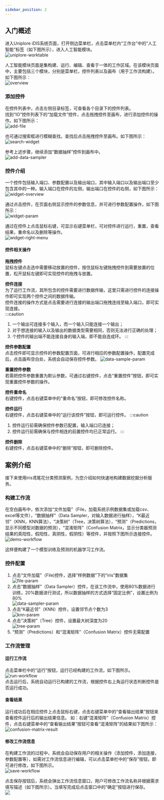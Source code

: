 ```yaml
---
sidebar_position: 2
---
```

## 入门概述
进入Uniplore iDIS系统页面，打开侧边菜单栏，点击菜单栏内“工作台”中的“人工智能”标签（如下图所示），进入人工智能模块。  
![uniplore-worktable](/img/aistudio/quick-start-tutorial/uniplore-worktable.png)

人工智能模块页面是集构建、运行、编辑、查看于一体的工作区域。在该模块页面中，主要包括三个模块，分别是菜单栏，控件列表以及画布（用于工作流构建）。如下图所示：  
![overview](/img/aistudio/quick-start-tutorial/overview.png)

### 添加控件
在控件列表中，点击左侧目录标签，可查看各个目录下的控件列表。  
找到“IO”控件列表下的“加载文件”控件，点击拖拽控件至画布，进行添加控件的操作。如下图所示：  
![add-file](/img/aistudio/quick-start-tutorial/add-file.png)

也可通过搜索框进行模糊查找，查找后点击拖拽控件至画布。如下图所示：  
![search-widget](/img/aistudio/quick-start-tutorial/search-widget.png)

参考上述步骤，继续添加“数据抽样”控件到画布中。  
![add-data-sampler](/img/aistudio/quick-start-tutorial/add-data-sampler.png)

### 控件介绍
一个控件包括输入端口、参数配置以及输出端口，其中输入端口以及输出端口至少包含其中的一种。输入端口在控件的左侧，输出端口在控件的右侧，如下图所示：  
![widget-overview](/img/aistudio/quick-start-tutorial/widget-overview.png)

通过点击控件，在页面右侧显示控件的参数信息，并可进行参数配置操作，如下图所示：  
![widget-param](/img/aistudio/quick-start-tutorial/widget-param.png)

通过在控件上点击鼠标右键，可显示右键菜单栏，可对控件进行运行，重置，查看结果，重命名以及删除等操作。  
![widget-right-menu](/img/aistudio/quick-start-tutorial/widget-right-menu.png)

#### 控件相关操作
**拖拽控件**  
鼠标左键点击选中需要移动放置的控件，按住鼠标左键拖拽控件到需要放置的位置，松开鼠标左键即可实现控件的拖拽与放置。

**控件连接**  
为了运行工作流，其所包含的控件需要进行数据传输，这里只需进行控件的连接操作即可实现两个控件之间的数据传输。  
控件连接的操作方式是点击需要进行连接的输出端口拖拽连线至输入端口，即可实现连接。  
:::caution
1. 一个输出可连接多个输入，而一个输入只能连接一个输出；
2. 对于想连接的输入以及输出的数据类型需要相同，否则无法进行正确的处理；
3. 个控件的输出端不能连接自身的输入端，即不能自连成环。
:::

**控件参数配置**  
点击控件即可显示控件的参数配置页面，可进行相应的参数配置操作，配置完成后，点击画布空白处，系统会自动保存控件参数。
![data-sample-param](/img/aistudio/quick-start-tutorial/data-sampler-param.png)

**重置控件参数**  
若需把控件参数重置为默认参数，可通过右键控件，点击“重置控件”按钮，即可实现重置控件参数的操作。

**控件重命名**  
右键控件，点击右键菜单中的“重命名”按钮，即可修改控件名称。

**控件运行**  
右键控件，点击右键菜单中的“运行该控件”按钮，即可运行控件。
:::caution
1. 控件运行前需确保控件参数已配置，输入端口已连接；
2. 控件运行前需确保与控件相连的前置控件均已正常运行。
:::

**控件删除**  
右键控件，点击右键菜单中的“删除”按钮，即可删除控件。

## 案例介绍
接下来使用iris鸢尾花分类预测案例，为您介绍如何快速地构建数据挖掘分析服务。

### 构建工作流
在空白画布中，依次添加“文件加载”（File，加载系统示例数据集或加载csv、excel等文件），“数据抽样”（Data Sampler，对输入数据进行抽样），“K最近邻”（KNN，KNN算法），“决策树”（Tree，决策树算法），“预测”（Predictions，显示不同模型对数据的预测），“混淆矩阵”（Confusion Matrix，显示分类器预测结果的真阳性，假阳性，真阴性，假阴性）等控件，并按照下图所示连接控件。
![demo-workflow](/img/aistudio/quick-start-tutorial/demo/workflow.png)

这样便构建了一个模型训练及预测的机器学习工作流。

### 控件配置
1. 点击“文件加载”（File)控件，选择“样例数据”下的“iris”数据集  
![file-param](/img/aistudio/quick-start-tutorial/demo/file-param.png)
2. 点击“数据抽样”（Data Sampler）控件，在该工作流中，使用80%数据进行训练，20%数据进行测试，所以数据抽样的方式选择“固定比例”，设置比例为80%  
![data-sampler-param](/img/aistudio/quick-start-tutorial/demo/data-sampler-param.png)
3. 点击“K最近邻”（KNN）控件，设置邻节点个数为3  
![knn-param](/img/aistudio/quick-start-tutorial/demo/knn-param.png)
4. 点击“决策树”（Tree）控件，设置最大树深度为20  
![tree-param](/img/aistudio/quick-start-tutorial/demo/tree-param.png)  
5. “预测”（Predictions）和“混淆矩阵”（Confusion Matrix）控件无需配置

### 工作流管理
#### 运行工作流
点击菜单栏中的“运行”按钮，运行已经构建的工作流，如下图所示。
![run-workflow](/img/aistudio/quick-start-tutorial/demo/run-workflow.png)  
点击运行后，系统自动运行已构建的工作流，根据控件右上角运行状态判断控件是否运行成功。

#### 查看结果
运行成功后在相应控件上点击鼠标右键，点击右键菜单中的“查看输出结果”按钮来查看控件运行后的输出结果信息。
如：右键“混淆矩阵”（Confusion Matrix）控件，点击右键菜单中的“查看输出结果”按钮可查看“混淆矩阵”的结果如下图所示：  
![confusion-matrix-result](/img/aistudio/quick-start-tutorial/demo/confusion-matrix-result.png)

#### 修改工作流信息
在构建工作流的过程中，系统会自动保存用户的相关操作（添加控件，添加连接，参数配置等），如需对工作流信息进行编辑，可以点击菜单栏中的“保存”按钮，即可进行修改，如下图所示。  
![save-workflow](/img/aistudio/quick-start-tutorial/demo/save-workflow.png)

点击保存按钮后，系统会弹出工作流信息窗口，用户可修改工作流名称并根据需求填写描述（如下图所示）。当填写完成后点击窗口中的“确定”按钮进行保存。  
[ ![](/img/aistudio/quick-start-tutorial/demo/workflow-info.png) ](/img/aistudio/quick-start-tutorial/demo/workflow-info.png)